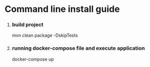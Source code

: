 # Command line install guide

1) ### build project 
   mvn clean package -DskipTests

3) ### running docker-compose file and execute application
   docker-compose up
